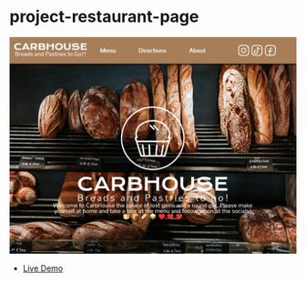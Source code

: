 # project-restaurant-page

![screenshot](screenshot.png)

- [Live Demo](https://dario-cruz.github.io/project-restaurant-page/)